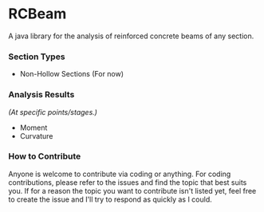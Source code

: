 # RCBeam

A java library for the analysis of reinforced concrete beams of any section.

### Section Types
- Non-Hollow Sections (For now)

### Analysis Results
*(At specific points/stages.)*
- Moment
- Curvature

### How to Contribute
Anyone is welcome to contribute via coding or anything. For coding contributions, please refer to the issues and find the topic that best suits you.
If for a reason the topic you want to contribute isn't listed yet, feel free to create the issue and I'll try to respond as quickly as I could.